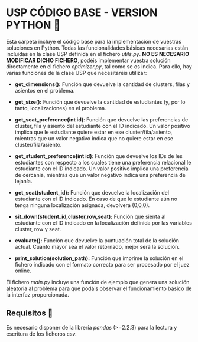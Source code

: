 # USP CÓDIGO BASE - VERSION PYTHON 🐍

Esta carpeta incluye el código base para la implementación de vuestras soluciones en Python. Todas las funcionalidades básicas necesarias están incluidas en la clase USP definida en el fichero *utils.py*. **NO ES NECESARIO MODIFICAR DICHO FICHERO**, podéis implementar vuestra solución directamente en el fichero *optimizer.py*, tal como se os indica. Para ello, hay varias funciones de la clase USP que necesitaréis utilizar:

 - **get_dimensions():** Función que devuelve la cantidad de clusters, filas y asientos en el problema.

 - **get_size():** Función que devuelve la cantidad de estudiantes (y, por lo tanto, localizaciones) en el problema.

  - **get_seat_preference(int id)**: Función que devuelve las preferencias de cluster, fila y asiento del estudiante con el ID indicado. Un valor positivo implica que le estudiante quiere estar en ese cluster/fila/asiento, mientras que un valor negativo indica que no quiere estar en ese cluster/fila/asiento.

  - **get_student_preference(int id)**: Función que devuelve los IDs de les estudiantes con respecto a los cuales tiene una preferencia relacional le estudiante con el ID indicado. Un valor positivo implica una preferencia de cercanía, mientras que un valor negativo indica una preferencia de lejanía.

 - **get_seat(student_id):** Función que devuelve la localización del estudiante con el ID indicado. En caso de que le estudiante aún no tenga ninguna localización asignada, devolverá (0,0,0).

 - **sit_down(student_id,cluster,row,seat):** Función que sienta al estudiante con el ID indicado en la localización definida por las variables cluster, row y seat.

 - **evaluate():** Función que devuelve la puntuación total de la solución actual. Cuanto mayor sea el valor retornado, mejor será la solución.

 - **print_solution(solution_path):** Función que imprime la solución en el fichero indicado con el formato correcto para ser procesado por el juez online.

El fichero *main.py* incluye una función de ejemplo que genera una solución aleatoria al problema para que podáis observar el funcionamiento básico de la interfaz proporcionada.

## Requisitos 📝

Es necesario disponer de la librería *pandas* (>=2.2.3) para la lectura y escritura de los ficheros csv.
